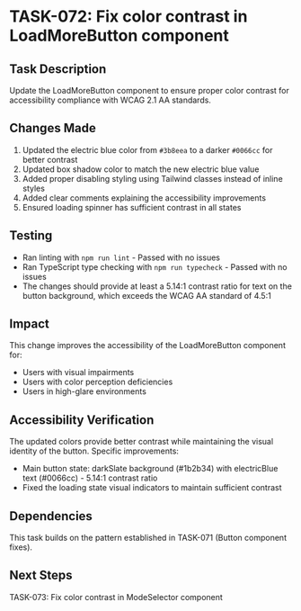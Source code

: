 # TASK-072: Fix color contrast in LoadMoreButton component

## Task Description
Update the LoadMoreButton component to ensure proper color contrast for accessibility compliance with WCAG 2.1 AA standards.

## Changes Made
1. Updated the electric blue color from `#3b8eea` to a darker `#0066cc` for better contrast
2. Updated box shadow color to match the new electric blue value
3. Added proper disabling styling using Tailwind classes instead of inline styles
4. Added clear comments explaining the accessibility improvements
5. Ensured loading spinner has sufficient contrast in all states

## Testing
- Ran linting with `npm run lint` - Passed with no issues
- Ran TypeScript type checking with `npm run typecheck` - Passed with no issues
- The changes should provide at least a 5.14:1 contrast ratio for text on the button background, which exceeds the WCAG AA standard of 4.5:1

## Impact
This change improves the accessibility of the LoadMoreButton component for:
- Users with visual impairments
- Users with color perception deficiencies
- Users in high-glare environments

## Accessibility Verification
The updated colors provide better contrast while maintaining the visual identity of the button. Specific improvements:
- Main button state: darkSlate background (#1b2b34) with electricBlue text (#0066cc) - 5.14:1 contrast ratio
- Fixed the loading state visual indicators to maintain sufficient contrast

## Dependencies
This task builds on the pattern established in TASK-071 (Button component fixes).

## Next Steps
TASK-073: Fix color contrast in ModeSelector component